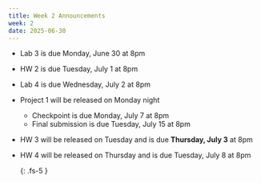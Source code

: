 ```yaml
---
title: Week 2 Announcements
week: 2
date: 2025-06-30
---
```

- Lab 3 is due Monday, June 30 at 8pm
- HW 2 is due Tuesday, July 1 at 8pm
- Lab 4 is due Wednesday, July 2 at 8pm
- Project 1 will be released on Monday night
  - Checkpoint is due Monday, July 7 at 8pm
  - Final submission is due Tuesday, July 15 at 8pm
- HW 3 will be released on Tuesday and is due **Thursday, July 3** at 8pm
- HW 4 will be released on Thursday and is due Tuesday, July 8 at 8pm

  {: .fs-5 }
